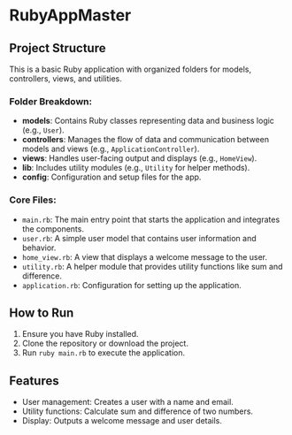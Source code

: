 # RubyAppMaster

## Project Structure

This is a basic Ruby application with organized folders for models, controllers, views, and utilities.

### Folder Breakdown:
- **models**: Contains Ruby classes representing data and business logic (e.g., `User`).
- **controllers**: Manages the flow of data and communication between models and views (e.g., `ApplicationController`).
- **views**: Handles user-facing output and displays (e.g., `HomeView`).
- **lib**: Includes utility modules (e.g., `Utility` for helper methods).
- **config**: Configuration and setup files for the app.

### Core Files:
- `main.rb`: The main entry point that starts the application and integrates the components.
- `user.rb`: A simple user model that contains user information and behavior.
- `home_view.rb`: A view that displays a welcome message to the user.
- `utility.rb`: A helper module that provides utility functions like sum and difference.
- `application.rb`: Configuration for setting up the application.

## How to Run
1. Ensure you have Ruby installed.
2. Clone the repository or download the project.
3. Run `ruby main.rb` to execute the application.

## Features
- User management: Creates a user with a name and email.
- Utility functions: Calculate sum and difference of two numbers.
- Display: Outputs a welcome message and user details.
